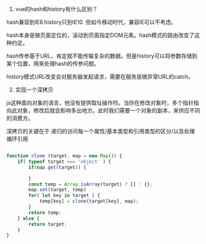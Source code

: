 1. vue的hash和history有什么区别？

hash兼容到IE8.history只到IE10. 但如今移动时代，兼容IE可以不考虑。

hash本身是做页面定位的，滚动到页面指定DOM元素。hash模式的路由改变了这种约定。

hash传参基于URL，肯定就不能传输复杂的数据。但是history可以将参数存储到某个位置，用来处理hash的传参问题。

history模式URL改变会对服务器发起请求，需要在服务层做异常URL的catch。

2. 实现一个深拷贝

js这种面向对象的语言，他没有提供取址操作符。当你在修改对象时，多个指针指向此对象，修改后就会影响多出地方。此时我们需要一个对象的副本，来供应不同的消费方。

深拷贝的关键在于 递归的访问每一个属性/基本类型和引用类型的区分/以及处理循环引用


```javaScript

function clone (target, map = new Map()) {
    if( typeof target === 'object' ) {
        if(map.get(target)) {

        }
        const temp = Array.isArray(target) ? [] : {};
        map.set(target, temp)
        for( let key in target ) {
            temp[key] = clone(target[key], map);
        }
        return temp;
    } else {
        return target;
    }
}

```